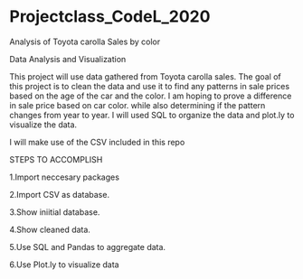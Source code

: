 # Projectclass_CodeL_2020

Analysis of Toyota carolla Sales by color

Data Analysis and Visualization

This project will use data gathered from Toyota carolla sales. The goal of this project is to clean the data and use it to find any patterns in sale prices based on the age of the car and the color. I am hoping to prove a difference in sale price based on car color. while also determining if the pattern changes from year to year. I will used SQL to organize the data and plot.ly to visualize the data. 

I will make use of the CSV included in this repo

STEPS TO ACCOMPLISH

1.Import neccesary packages

2.Import CSV as database.

3.Show iniitial database.

4.Show cleaned data.

5.Use SQL and Pandas to aggregate data.

6.Use Plot.ly to visualize data
